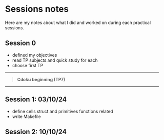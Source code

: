# Sessions notes

Here are my notes about what I did and worked on during each practical sessions.

## Session 0

- defined my objectives
- read TP subjects and quick study for each
- choose first TP

---
> **Cdoku beginning (TP7)**
---

## Session 1: 03/10/24

- define cells struct and primitives functions related
- write Makefile

## Session 2: 10/10/24
